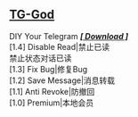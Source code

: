 ## [TG-God](https://github.com/Eoyz369/APK_HOOK/tree/main/TG-God)   
 DIY Your Telegram [***[ Download ]***](https://github.com/Eoyz369/APK_HOOK/releases/tag/TG-God_1.4)   
[1.4] Disable Read|禁止已读   
    禁止状态对话已读   
[1.3] Fix Bug|修复Bug  
[1.2] Save Message|消息转载  
[1.1] Anti Revoke|防撤回   
[1.0] Premium|本地会员   
